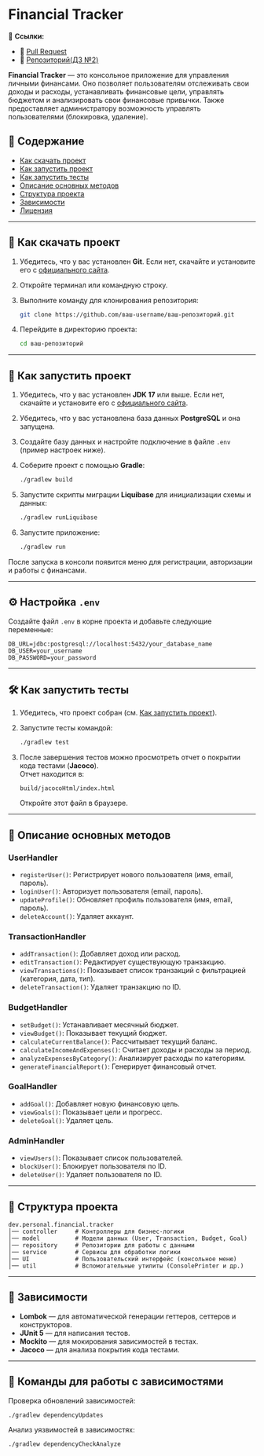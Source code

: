# Financial Tracker

📌 **Ссылки:**  
- 🔗 [Pull Request](https://github.com/DKowalski25/Y_LAB/pull/13)  
- 📂 [Репозиторий(ДЗ №2)](https://github.com/DKowalski25/Y_LAB/tree/dev/PersonalFinancialTracker)  

**Financial Tracker** — это консольное приложение для управления личными финансами. Оно позволяет пользователям отслеживать свои доходы и расходы, устанавливать финансовые цели, управлять бюджетом и анализировать свои финансовые привычки. Также предоставляет администратору возможность управлять пользователями (блокировка, удаление).

## 📌 Содержание

- [Как скачать проект](#как-скачать-проект)
- [Как запустить проект](#как-запустить-проект)
- [Как запустить тесты](#как-запустить-тесты)
- [Описание основных методов](#описание-основных-методов)
- [Структура проекта](#структура-проекта)
- [Зависимости](#зависимости)
- [Лицензия](#лицензия)

---

## 🔹 Как скачать проект

1. Убедитесь, что у вас установлен **Git**. Если нет, скачайте и установите его с [официального сайта](https://git-scm.com/).
2. Откройте терминал или командную строку.
3. Выполните команду для клонирования репозитория:

   ```bash
   git clone https://github.com/ваш-username/ваш-репозиторий.git
   ```

4. Перейдите в директорию проекта:

   ```bash
   cd ваш-репозиторий
   ```

---

## 🚀 Как запустить проект

1. Убедитесь, что у вас установлен **JDK 17** или выше. Если нет, скачайте и установите его с [официального сайта](https://adoptium.net/).
2. Убедитесь, что у вас установлена база данных **PostgreSQL** и она запущена.
3. Создайте базу данных и настройте подключение в файле `.env` (пример настроек ниже).
4. Соберите проект с помощью **Gradle**:

    ```bash
    ./gradlew build
    ```

5. Запустите скрипты миграции **Liquibase** для инициализации схемы и данных:

    ```bash
    ./gradlew runLiquibase
    ```

6. Запустите приложение:

    ```bash
    ./gradlew run
    ```

После запуска в консоли появится меню для регистрации, авторизации и работы с финансами.

---

## ⚙ Настройка `.env`

Создайте файл `.env` в корне проекта и добавьте следующие переменные:

```env
DB_URL=jdbc:postgresql://localhost:5432/your_database_name
DB_USER=your_username
DB_PASSWORD=your_password
```

---

## 🛠️ Как запустить тесты

1. Убедитесь, что проект собран (см. [Как запустить проект](#как-запустить-проект)).
2. Запустите тесты командой:

   ```bash
   ./gradlew test
   ```

3. После завершения тестов можно просмотреть отчет о покрытии кода тестами (**Jacoco**).  
   Отчет находится в:

   ```
   build/jacocoHtml/index.html
   ```

   Откройте этот файл в браузере.

---

## 📌 Описание основных методов

### **UserHandler**
- `registerUser()`: Регистрирует нового пользователя (имя, email, пароль).
- `loginUser()`: Авторизует пользователя (email, пароль).
- `updateProfile()`: Обновляет профиль пользователя (имя, email, пароль).
- `deleteAccount()`: Удаляет аккаунт.

### **TransactionHandler**
- `addTransaction()`: Добавляет доход или расход.
- `editTransaction()`: Редактирует существующую транзакцию.
- `viewTransactions()`: Показывает список транзакций с фильтрацией (категория, дата, тип).
- `deleteTransaction()`: Удаляет транзакцию по ID.

### **BudgetHandler**
- `setBudget()`: Устанавливает месячный бюджет.
- `viewBudget()`: Показывает текущий бюджет.
- `calculateCurrentBalance()`: Рассчитывает текущий баланс.
- `calculateIncomeAndExpenses()`: Считает доходы и расходы за период.
- `analyzeExpensesByCategory()`: Анализирует расходы по категориям.
- `generateFinancialReport()`: Генерирует финансовый отчет.

### **GoalHandler**
- `addGoal()`: Добавляет новую финансовую цель.
- `viewGoals()`: Показывает цели и прогресс.
- `deleteGoal()`: Удаляет цель.

### **AdminHandler**
- `viewUsers()`: Показывает список пользователей.
- `blockUser()`: Блокирует пользователя по ID.
- `deleteUser()`: Удаляет пользователя по ID.

---

## 📂 Структура проекта

```
dev.personal.financial.tracker
│── controller     # Контроллеры для бизнес-логики
│── model          # Модели данных (User, Transaction, Budget, Goal)
│── repository     # Репозитории для работы с данными
│── service        # Сервисы для обработки логики
│── UI             # Пользовательский интерфейс (консольное меню)
│── util           # Вспомогательные утилиты (ConsolePrinter и др.)
```

---

## 🔧 Зависимости

- **Lombok** — для автоматической генерации геттеров, сеттеров и конструкторов.
- **JUnit 5** — для написания тестов.
- **Mockito** — для мокирования зависимостей в тестах.
- **Jacoco** — для анализа покрытия кода тестами.

---

## 📌 Команды для работы с зависимостями
Проверка обновлений зависимостей:
```bash
./gradlew dependencyUpdates
```

Анализ уязвимостей в зависимостях:
```bash
./gradlew dependencyCheckAnalyze
```

